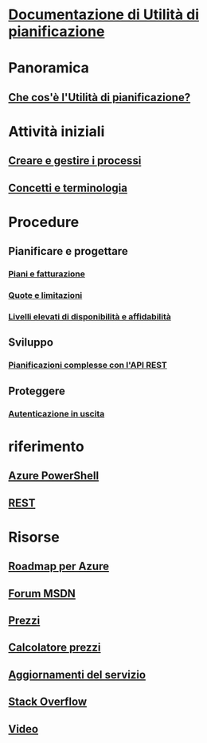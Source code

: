 # [Documentazione di Utilità di pianificazione](index.md)

# Panoramica
## [Che cos'è l'Utilità di pianificazione?](scheduler-intro.md)

# Attività iniziali
## [Creare e gestire i processi](scheduler-get-started-portal.md)
## [Concetti e terminologia](scheduler-concepts-terms.md)

# Procedure
## Pianificare e progettare
### [Piani e fatturazione](scheduler-plans-billing.md)
### [Quote e limitazioni](scheduler-limits-defaults-errors.md)
### [Livelli elevati di disponibilità e affidabilità](scheduler-high-availability-reliability.md)

## Sviluppo
### [Pianificazioni complesse con l'API REST](scheduler-advanced-complexity.md)


## Proteggere
### [Autenticazione in uscita](scheduler-outbound-authentication.md)

# riferimento
## [Azure PowerShell](/powershell/module/azurerm.scheduler)
## [REST](/rest/api/scheduler)

# Risorse
## [Roadmap per Azure](https://azure.microsoft.com/roadmap/?category=monitoring-management)
## [Forum MSDN](https://social.msdn.microsoft.com/Forums/home?forum=azurescheduler)
## [Prezzi](https://azure.microsoft.com/pricing/details/scheduler/)
## [Calcolatore prezzi](https://azure.microsoft.com/pricing/calculator/)
## [Aggiornamenti del servizio](https://azure.microsoft.com/updates/?product=scheduler)
## [Stack Overflow](http://stackoverflow.com/questions/tagged/azure-scheduler)
## [Video](https://azure.microsoft.com/documentation/videos/index/?services=scheduler)



